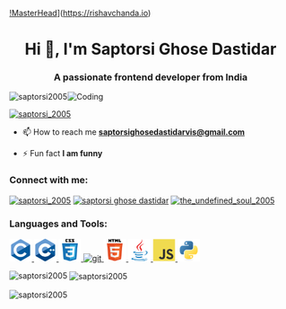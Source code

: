 [!MasterHead](https://i.pinimg.com/originals/d4/81/f3/d481f3c72e283309071f79e01b05c06d.gif)](https://rishavchanda.io)
<h1 align="center">Hi 👋, I'm Saptorsi Ghose Dastidar</h1>
<h3 align="center">A passionate frontend developer from India</h3>
<img align="right" alt="Coding" width="400" src="https://miro.medium.com/v2/resize:fit:1360/0*7Q3yvSIv_t0ioJ-Z.gif">

<p align="left"> <img src="https://komarev.com/ghpvc/?username=saptorsi2005&label=Profile%20views&color=0e75b6&style=flat" alt="saptorsi2005" /> </p>

<p align="left"> <a href="https://twitter.com/saptorsi_2005" target="blank"><img src="https://img.shields.io/twitter/follow/saptorsi_2005?logo=twitter&style=for-the-badge" alt="saptorsi_2005" /></a> </p>

- 📫 How to reach me **saptorsighosedastidarvis@gmail.com**

- ⚡ Fun fact **I am funny**

<h3 align="left">Connect with me:</h3>
<p align="left">
<a href="https://twitter.com/saptorsi_2005" target="blank"><img align="center" src="https://raw.githubusercontent.com/rahuldkjain/github-profile-readme-generator/master/src/images/icons/Social/twitter.svg" alt="saptorsi_2005" height="30" width="40" /></a>
<a href="https://linkedin.com/in/saptorsi ghose dastidar" target="blank"><img align="center" src="https://raw.githubusercontent.com/rahuldkjain/github-profile-readme-generator/master/src/images/icons/Social/linked-in-alt.svg" alt="saptorsi ghose dastidar" height="30" width="40" /></a>
<a href="https://instagram.com/the_undefined_soul_2005" target="blank"><img align="center" src="https://raw.githubusercontent.com/rahuldkjain/github-profile-readme-generator/master/src/images/icons/Social/instagram.svg" alt="the_undefined_soul_2005" height="30" width="40" /></a>
</p>

<h3 align="left">Languages and Tools:</h3>
<p align="left"> <a href="https://www.cprogramming.com/" target="_blank" rel="noreferrer"> <img src="https://raw.githubusercontent.com/devicons/devicon/master/icons/c/c-original.svg" alt="c" width="40" height="40"/> </a> <a href="https://www.w3schools.com/cpp/" target="_blank" rel="noreferrer"> <img src="https://raw.githubusercontent.com/devicons/devicon/master/icons/cplusplus/cplusplus-original.svg" alt="cplusplus" width="40" height="40"/> </a> <a href="https://www.w3schools.com/css/" target="_blank" rel="noreferrer"> <img src="https://raw.githubusercontent.com/devicons/devicon/master/icons/css3/css3-original-wordmark.svg" alt="css3" width="40" height="40"/> </a> <a href="https://git-scm.com/" target="_blank" rel="noreferrer"> <img src="https://www.vectorlogo.zone/logos/git-scm/git-scm-icon.svg" alt="git" width="40" height="40"/> </a> <a href="https://www.w3.org/html/" target="_blank" rel="noreferrer"> <img src="https://raw.githubusercontent.com/devicons/devicon/master/icons/html5/html5-original-wordmark.svg" alt="html5" width="40" height="40"/> </a> <a href="https://www.java.com" target="_blank" rel="noreferrer"> <img src="https://raw.githubusercontent.com/devicons/devicon/master/icons/java/java-original.svg" alt="java" width="40" height="40"/> </a> <a href="https://developer.mozilla.org/en-US/docs/Web/JavaScript" target="_blank" rel="noreferrer"> <img src="https://raw.githubusercontent.com/devicons/devicon/master/icons/javascript/javascript-original.svg" alt="javascript" width="40" height="40"/> </a> <a href="https://www.python.org" target="_blank" rel="noreferrer"> <img src="https://raw.githubusercontent.com/devicons/devicon/master/icons/python/python-original.svg" alt="python" width="40" height="40"/> </a> </p>

<p><img align="left" src="https://github-readme-stats.vercel.app/api/top-langs?username=saptorsi2005&show_icons=true&locale=en&layout=compact" alt="saptorsi2005" /></p>

<p>&nbsp;<img align="center" src="https://github-readme-stats.vercel.app/api?username=saptorsi2005&show_icons=true&locale=en" alt="saptorsi2005" /></p>

<p><img align="center" src="https://github-readme-streak-stats.herokuapp.com/?user=saptorsi2005&" alt="saptorsi2005" /></p>

